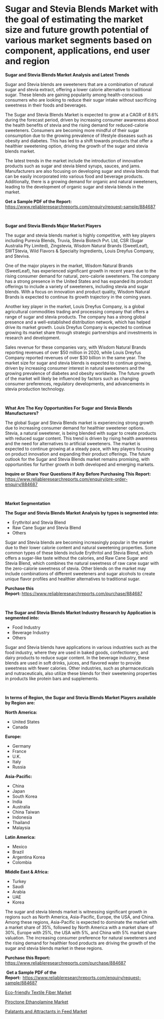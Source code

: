 <p><h1>Sugar and Stevia Blends Market with the goal of estimating the market size and future growth potential of various market segments based on component, applications, end user and region</h1></p><p><strong>Sugar and Stevia Blends Market Analysis and Latest Trends</strong></p>
<p><p>Sugar and Stevia blends are sweeteners that are a combination of natural sugar and stevia extract, offering a lower calorie alternative to traditional sugar. These blends are gaining popularity among health-conscious consumers who are looking to reduce their sugar intake without sacrificing sweetness in their foods and beverages.</p><p>The Sugar and Stevia Blends Market is expected to grow at a CAGR of 8.6% during the forecast period, driven by increasing consumer awareness about the health benefits of stevia and the rising demand for reduced-calorie sweeteners. Consumers are becoming more mindful of their sugar consumption due to the growing prevalence of lifestyle diseases such as obesity and diabetes. This has led to a shift towards products that offer a healthier sweetening option, driving the growth of the sugar and stevia blends market.</p><p>The latest trends in the market include the introduction of innovative products such as sugar and stevia blend syrups, sauces, and jams. Manufacturers are also focusing on developing sugar and stevia blends that can be easily incorporated into various food and beverage products. Additionally, there is a growing demand for organic and natural sweeteners, leading to the development of organic sugar and stevia blends in the market.</p></p>
<p><strong>Get a Sample PDF of the Report:&nbsp;</strong> <a href="https://www.reliableresearchreports.com/enquiry/request-sample/884687">https://www.reliableresearchreports.com/enquiry/request-sample/884687</a></p>
<p>&nbsp;</p>
<p><strong>Sugar and Stevia Blends Major Market Players</strong></p>
<p><p>The sugar and stevia blends market is highly competitive, with key players including Purevia Blends, Truvia, Stevia Biotech Pvt. Ltd, CSR (Sugar Australia Pty Limited), Zingstevia, Wisdom Natural Brands (SweetLeaf), SWTStevia, Wild Flavors & Specialty Ingredients, Louis Dreyfus Company, and Steviva. </p><p>One of the major players in the market, Wisdom Natural Brands (SweetLeaf), has experienced significant growth in recent years due to the rising consumer demand for natural, zero-calorie sweeteners. The company has a strong presence in the United States and has expanded its product offerings to include a variety of sweeteners, including stevia and sugar blends. With a focus on innovation and product quality, Wisdom Natural Brands is expected to continue its growth trajectory in the coming years.</p><p>Another key player in the market, Louis Dreyfus Company, is a global agricultural commodities trading and processing company that offers a range of sugar and stevia products. The company has a strong global presence and a well-established distribution network, which has helped drive its market growth. Louis Dreyfus Company is expected to continue growing its market share through strategic partnerships and investments in research and development.</p><p>Sales revenue for these companies vary, with Wisdom Natural Brands reporting revenues of over $50 million in 2020, while Louis Dreyfus Company reported revenues of over $30 billion in the same year. The market size for sugar and stevia blends is expected to continue growing, driven by increasing consumer interest in natural sweeteners and the growing prevalence of diabetes and obesity worldwide. The future growth of the market will likely be influenced by factors such as changing consumer preferences, regulatory developments, and advancements in stevia production technology.</p></p>
<p>&nbsp;</p>
<p><strong>What Are The Key Opportunities For Sugar and Stevia Blends Manufacturers?</strong></p>
<p><p>The global Sugar and Stevia Blends market is experiencing strong growth due to increasing consumer demand for healthier sweetener options. Stevia, a natural sweetener, is being blended with sugar to create products with reduced sugar content. This trend is driven by rising health awareness and the need for alternatives to artificial sweeteners. The market is expected to continue growing at a steady pace, with key players focusing on product innovation and expanding their product offerings. The future outlook for the Sugar and Stevia Blends market remains promising, with opportunities for further growth in both developed and emerging markets.</p></p>
<p><strong>Inquire or Share Your Questions If Any Before Purchasing This Report:</strong> <a href="https://www.reliableresearchreports.com/enquiry/pre-order-enquiry/884687">https://www.reliableresearchreports.com/enquiry/pre-order-enquiry/884687</a></p>
<p>&nbsp;</p>
<p><strong>Market Segmentation</strong></p>
<p><strong>The Sugar and Stevia Blends Market Analysis by types is segmented into:</strong></p>
<p><ul><li>Erythritol and Stevia Blend</li><li>Raw Cane Sugar and Stevia Blend</li><li>Others</li></ul></p>
<p><p>Sugar and Stevia blends are becoming increasingly popular in the market due to their lower calorie content and natural sweetening properties. Some common types of these blends include Erythritol and Stevia Blend, which offers a sugar-like taste without the calories, and Raw Cane Sugar and Stevia Blend, which combines the natural sweetness of raw cane sugar with the zero-calorie sweetness of stevia. Other blends on the market may include combinations of different sweeteners and sugar alcohols to create unique flavor profiles and healthier alternatives to traditional sugar.</p></p>
<p><strong>Purchase this Report:&nbsp;</strong><a href="https://www.reliableresearchreports.com/purchase/884687">https://www.reliableresearchreports.com/purchase/884687</a></p>
<p>&nbsp;</p>
<p><strong>The Sugar and Stevia Blends Market Industry Research by Application is segmented into:</strong></p>
<p><ul><li>Food Industry</li><li>Beverage Industry</li><li>Others</li></ul></p>
<p><p>Sugar and Stevia blends have applications in various industries such as the food industry, where they are used in baked goods, confectionery, and dairy products to reduce sugar content. In the beverage industry, these blends are used in soft drinks, juices, and flavored water to provide sweetness with fewer calories. Other industries, such as pharmaceuticals and nutraceuticals, also utilize these blends for their sweetening properties in products like protein bars and supplements.</p></p>
<p>&nbsp;</p>
<p><strong>In terms of Region, the Sugar and Stevia Blends Market Players available by Region are:</strong></p>
<p>
    <p> <strong> North America: </strong>
        <ul>
            <li>United States</li>
            <li>Canada</li>
        </ul>
        </p> 
    <p> <strong> Europe: </strong>
        <ul>
            <li>Germany</li>
            <li>France</li>
            <li>U.K.</li>
            <li>Italy</li>
            <li>Russia</li>
        </ul>
        </p> 
    <p> <strong> Asia-Pacific: </strong>
        <ul>
            <li>China</li>
            <li>Japan</li>
            <li>South Korea</li>
            <li>India</li>
            <li>Australia</li>
            <li>China Taiwan</li>
            <li>Indonesia</li>
            <li>Thailand</li>
            <li>Malaysia</li>
        </ul>
        </p> 
    <p> <strong> Latin America: </strong>
        <ul>
            <li>Mexico</li>
            <li>Brazil</li>
            <li>Argentina Korea</li>
            <li>Colombia</li>
        </ul>
        </p> 
    <p> <strong> Middle East & Africa: </strong>
        <ul>
            <li>Turkey</li>
            <li>Saudi</li>
            <li>Arabia</li>
            <li>UAE</li>
            <li>Korea</li>
        </ul>
    </p>
    </p>
<p><p>The sugar and stevia blends market is witnessing significant growth in regions such as North America, Asia-Pacific, Europe, the USA, and China. Among these regions, Asia-Pacific is expected to dominate the market with a market share of 35%, followed by North America with a market share of 30%, Europe with 25%, the USA with 5%, and China with 5% market share valuation. The increasing consumer preference for natural sweeteners and the rising demand for healthier food products are driving the growth of the sugar and stevia blends market in these regions.</p></p>
<p><strong>Purchase this Report: </strong><a href="https://www.reliableresearchreports.com/purchase/884687">https://www.reliableresearchreports.com/purchase/884687</a></p>
<p>&nbsp;<strong>Get a Sample PDF of the Report:&nbsp;&nbsp;</strong><a href="https://www.reliableresearchreports.com/enquiry/request-sample/884687">https://www.reliableresearchreports.com/enquiry/request-sample/884687</a></p>
<p><strong></strong></p>
<p><p><a href="https://github.com/eeaveuhhh/Market-Research-Report-List-1/blob/main/eco-friendly-textile-fiber-market.md">Eco-friendly Textile Fiber Market</a></p><p><a href="https://github.com/brentleyjimmiealvaradoz4l1rea/Market-Research-Report-List-1/blob/main/piroctone-ethanolamine-market.md">Piroctone Ethanolamine Market</a></p><p><a href="https://github.com/Angelnienowdseej3e45z3p8c/Market-Research-Report-List-1/blob/main/palatants-and-attractants-in-feed-market.md">Palatants and Attractants in Feed Market</a></p></p>